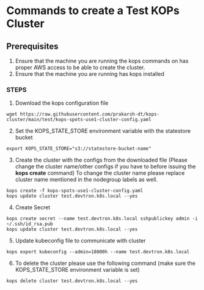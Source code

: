 # Commands to create a Test KOPs Cluster

## Prerequisites
1. Ensure that the machine you are running the kops commands on has proper AWS access to be able to create the cluster.
2. Ensure that the machine you are running has kops installed

### STEPS

1. Download the kops configuration file
```shell
wget https://raw.githubusercontent.com/prakarsh-dt/kops-cluster/main/test/kops-spots-use1-cluster-config.yaml
```

2. Set the KOPS_STATE_STORE environment variable with the statestore bucket
```shell
export KOPS_STATE_STORE="s3://statestore-bucket-name"
```

3. Create the cluster with the configs from the downloaded file (Please change the cluster name/other configs if you have to before issuing the **kops create** command)
To change the cluster name please replace cluster name mentioned in the nodegroup labels as well.
```shell
kops create -f kops-spots-use1-cluster-config.yaml
kops update cluster test.devtron.k8s.local --yes
```

4. Create Secret
```shell
kops create secret --name test.devtron.k8s.local sshpublickey admin -i ~/.ssh/id_rsa.pub
kops update cluster test.devtron.k8s.local --yes
```

5. Update kubeconfig file to communicate with cluster
```shell
kops export kubeconfig --admin=18000h --name test.devtron.k8s.local
```

6. To delete the cluster please use the following command (make sure the KOPS_STATE_STORE environment variable is set)
```shell
kops delete cluster test.devtron.k8s.local --yes
```
